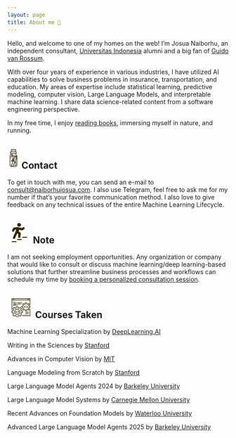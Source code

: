 ```yaml
---
layout: page
title: About me 👋
---
```



Hello, and welcome to one of my homes on the web! I’m Josua Naiborhu, an independent consultant, [Universitas Indonesia](https://www.google.com/search?client=safari&rls=en&q=universitas+indonesia&ie=UTF-8&oe=UTF-8&dlnr=1&sei=ydMuaNqGHuCLseMPkJubmQM) alumni and a big fan of [Guido van Rossum](https://en.wikipedia.org/wiki/Guido_van_Rossum).

With over four years of experience in various industries, I have utilized AI capabilities to solve business problems in insurance, transportation, and education. My areas of expertise include statistical learning, predictive modeling, computer vision, Large Language Models, and interpretable machine learning. I share data science-related content from a software engineering perspective.

In my free time, I enjoy [reading books](https://www.goodreads.com/user/show/125884887-josua-naiborhu), immersing myself in nature, and running.


## <img src="/assets/img/contact.png" height="50px"> Contact
To get in touch with me, you can send an e-mail to <consult@naiborhujosua.com>. I also use Telegram, feel free to ask me for my number if that’s your favorite communication method. I also love to give feedback on any technical issues of the entire Machine Learning Lifecycle.


## <img src="/assets/img/career.png" height="50px"> Note
I am not seeking employment opportunities. Any organization or company that would like to consult or discuss machine learning/deep learning-based solutions that further streamline business processes and workflows can schedule my time by [booking a personalized consultation session](https://calendly.com/naiborhujosua/60min?month=2024-05).


## <img src="/assets/img/software.png" height="50px"> Courses Taken
<p>  Machine Learning Specialization by <a href="https://llmsystem.github.io/llmsystem2025spring/"> DeepLearning.AI</a></p>
<p> Writing in the Sciences by <a href="https://www.coursera.org/learn/sciwrite"> Stanford </a></p>
<p> Advances in Computer Vision by <a href="https://advances-in-vision.github.io/"> MIT </a></p>
<p> Language Modeling from Scratch by <a href="https://stanford-cs336.github.io/spring2025/"> Stanford </a></p>
<p> Large Language Model Agents 2024 by <a href="https://rdi.berkeley.edu/llm-agents/f24"> Barkeley University</a></p>
<p>  Large Language Model Systems by <a href="https://llmsystem.github.io/llmsystem2025spring/"> Carnegie Mellon University</a></p>
<p>  Recent Advances on Foundation Models by <a href="https://cs.uwaterloo.ca/~wenhuche/teaching/cs886/"> Waterloo University</a></p>
<p>  Advanced Large Language Model Agents 2025 by <a href="https://llmagents-learning.org/sp25"> Barkeley University</a></p>



